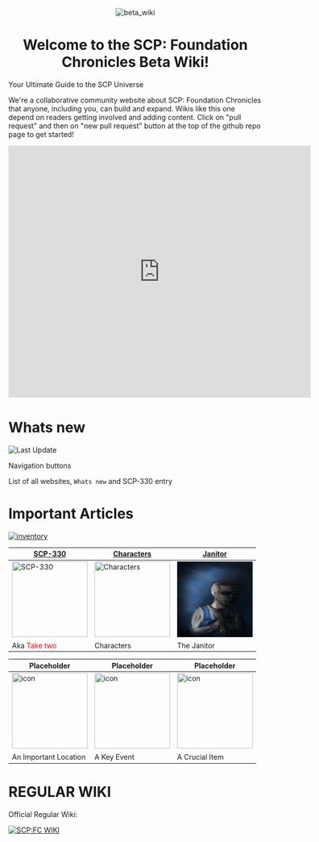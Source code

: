 <p align="center">
 <img width="250" src="https://raven-sgwc.github.io/SCP-FC/assets/images/BETA_WIKI.png" alt="beta_wiki"/>
</p>
<h1 align="center">Welcome to the SCP: Foundation Chronicles Beta Wiki!</h1>


Your Ultimate Guide to the SCP Universe

We're a collaborative community website about SCP: Foundation Chronicles that anyone, including you, can build and expand. Wikis like this one depend on readers getting involved and adding content. Click on "pull request" and then on "new pull request" button at the top of the github repo page to get started!

<iframe src="https://ptb.discord.com/widget?id=1166418158085734441&theme=dark" width="600" height="500" allowtransparency="true" frameborder="0" sandbox="allow-popups allow-popups-to-escape-sandbox allow-same-origin allow-scripts"></iframe>

# Whats new

![Last Update](https://img.shields.io/github/last-commit/raven-sgwc/SCP-FC?style=for-the-badge&label=LAST%20UPDATE&labelColor=000000&color=ffffff&link=https%3A%2F%2Fraven-sgwc.github.io%2FSCP-FC)

Navigation buttons

List of all websites, `Whats new` and SCP-330 entry

# Important Articles

[![inventory](https://img.shields.io/badge/All_Entries-000000?style=for-the-badge&labelColor=ffffff&color=ffffff)](./web/tree)


| [SCP-330](https://raven-sgwc.github.io/SCP-FC/web/scp/330) | [Characters](https://raven-sgwc.github.io/SCP-FC/web/tree#characters) | [Janitor](./web/characters/janitor) |
|---|---|---|
| <img src="https://raven-sgwc.github.io/SCP-FC/assets/images/items/scp-330.png" title="SCP-330" width="150" height="150"/> | <img src="https://raven-sgwc.github.io/SCP-FC/assets/images/thumbnail/Characters.webp" title="Characters" width="150" height="150"/> | <img src="./web/characters/assets/images/cleaner.jpg" title="Janitor" width="150" height="150"/> |
| Aka <span style="color: red">Take two</span> | Characters | The Janitor |

| Placeholder | Placeholder | Placeholder |
|---|---|---|
| <img src="https://raven-sgwc.github.io/SCP-FC/assets/images/logo.png" title="icon" width="150" height="150"/> | <img src="https://raven-sgwc.github.io/SCP-FC/assets/images/logo.png" title="icon" width="150" height="150"/> | <img src="https://raven-sgwc.github.io/SCP-FC/assets/images/logo.png" title="icon" width="150" height="150"/> |
| An Important Location | A Key Event | A Crucial Item |

# REGULAR WIKI

Official Regular Wiki:

[![SCP:FC WIKI](https://img.shields.io/badge/Released_Wiki-000000?style=for-the-badge&labelColor=ffffff&color=ffffff)](https://scp-fc.fandom.com/wiki/SCP:_Foundation_Chronicles_Wiki)